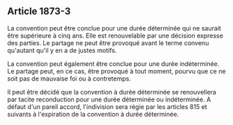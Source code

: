 Article 1873-3
----
La convention peut être conclue pour une durée déterminée qui ne saurait être
supérieure à cinq ans. Elle est renouvelable par une décision expresse des
parties. Le partage ne peut être provoqué avant le terme convenu qu'autant qu'il
y en a de justes motifs.

La convention peut également être conclue pour une durée indéterminée. Le
partage peut, en ce cas, être provoqué à tout moment, pourvu que ce ne soit pas
de mauvaise foi ou à contretemps.

Il peut être décidé que la convention à durée déterminée se renouvellera par
tacite reconduction pour une durée déterminée ou indéterminée. A défaut d'un
pareil accord, l'indivision sera régie par les articles 815 et suivants à
l'expiration de la convention à durée déterminée.
